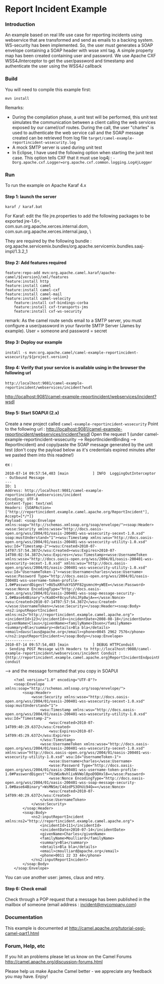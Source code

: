 # Report Incident Example

### Introduction

An example based on real life use case for reporting incidents using webservice
that are transformed and send as emails to a backing system. WS-security has been
implemented. So, the user must generates a SOAP envelope containing a SOAP header
with wsse xml tag. A simple property map has been created containing user and password.
We use Apache CXF WSS4JInterceptor to get the user/password and timestamp and authenticate
the user using the WSS4J callback

### Build

You will need to compile this example first:

	mvn install

Remarks:
- During the compilation phase, a unit test will be performed, this unit test simulates the
  communication between a client calling the web services exposed by our camel/cxf routes. During the call,
  the user "charles" is used to authenticate the web service call and the SOAP message created can be
  retrieved from log file `target/camel-example-reportincident-wssecurity.log`
- A mock SMTP server is used during unit test
- In Eclipse, I have used the following option when starting the junit test case. This option tells
  CXF that it must use log4j : `-Dorg.apache.cxf.Logger=org.apache.cxf.common.logging.Log4jLogger`

### Run

To run the example on Apache Karaf 4.x

#### Step 1: launch the server

	karaf / karaf.bat

  For Karaf: edit the file jre.properties to add the following packages to be exported
  jre-1.6=, \
 com.sun.org.apache.xerces.internal.dom, \
 com.sun.org.apache.xerces.internal.jaxp, \

 They are required by the following bundle : org.apache.servicemix.bundles/org.apache.servicemix.bundles.saaj-impl/1.3.2_1

#### Step 2: Add features required

	feature:repo-add mvn:org.apache.camel.karaf/apache-camel/${version}/xml/features
	feature:install http
	feature:install camel
	feature:install camel-cxf
	feature:install camel-mail
	feature:install camel-velocity
        feature:install cxf-bindings-corba
        feature:install cxf-transports-jms
        feature:install cxf-ws-security

  remark: As the camel route sends email to a SMTP server, you must configure a user/password in your favorite
          SMTP Server (James by example). User = someone and password = secret

#### Step 3: Deploy our example

	install -s mvn:org.apache.camel/camel-example-reportincident-wssecurity/${project.version}

#### Step 4: Verify that your service is available using in the browser the following url

	http://localhost:9081/camel-example-reportincident/webservices/incident?wsdl

<http://localhost:9081/camel-example-reportincident/webservices/incident?wsdl>

#### Step 5: Start SOAPUI (2.x)
  Create a new project called `camel-example-reportincident-wssecurity`
  Point to the following url : <http://localhost:9081/camel-example-reportincident/webservices/incident?wsdl>
  Open the request 1 (under camel-example-reportincident-wssecurity --> ReportIncidentBinding --> ReportIncident) and copy/paste the SOAP
  message generated by the unit test (don't copy the payload below as it's credentials expired minutes after we pasted them into this readme!)

  ex :

	2010-07-14 09:57:54,403 [main           ] INFO  LoggingOutInterceptor          - Outbound Message
	---
	ID: 1
	Address: http://localhost:9081/camel-example-reportincident/webservices/incident
	Encoding: UTF-8
	Content-Type: text/xml
	Headers: {SOAPAction=["http://reportincident.example.camel.apache.org/ReportIncident"], Accept=[*/*]}
	Payload: <soap:Envelope xmlns:soap="http://schemas.xmlsoap.org/soap/envelope/"><soap:Header><wsse:Security xmlns:wsse="http://docs.oasis-open.org/wss/2004/01/oasis-200401-wss-wssecurity-secext-1.0.xsd" soap:mustUnderstand="1"><wsu:Timestamp xmlns:wsu="http://docs.oasis-open.org/wss/2004/01/oasis-200401-wss-wssecurity-utility-1.0.xsd" wsu:Id="Timestamp-2"><wsu:Created>2010-07-14T07:57:54.387Z</wsu:Created><wsu:Expires>2010-07-14T08:02:54.387Z</wsu:Expires></wsu:Timestamp><wsse:UsernameToken xmlns:wsse="http://docs.oasis-open.org/wss/2004/01/oasis-200401-wss-wssecurity-secext-1.0.xsd" xmlns:wsu="http://docs.oasis-open.org/wss/2004/01/oasis-200401-wss-wssecurity-utility-1.0.xsd" wsu:Id="UsernameToken-1"><wsse:Username>charles</wsse:Username><wsse:Password Type="http://docs.oasis-open.org/wss/2004/01/oasis-200401-wss-username-token-profile-1.0#PasswordDigest">0U5uXRYukYG5PF82gsmncH+yWEE=</wsse:Password><wsse:Nonce EncodingType="http://docs.oasis-open.org/wss/2004/01/oasis-200401-wss-soap-message-security-1.0#Base64Binary">/Ka8O+F8cyufohiJFp8wjA==</wsse:Nonce><wsu:Created>2010-07-14T07:57:54.387Z</wsu:Created></wsse:UsernameToken></wsse:Security></soap:Header><soap:Body><ns2:inputReportIncident xmlns:ns2="http://reportincident.example.camel.apache.org"><incidentId>123</incidentId><incidentDate>2008-08-18</incidentDate><givenName>Claus</givenName><familyName>Ibsen</familyName><summary>Bla</summary><details>Bla bla</details><email>davsclaus@apache.org</email><phone>0045 2962 7576</phone></ns2:inputReportIncident></soap:Body></soap:Envelope>
	--------------
	2010-07-14 09:57:54,403 [main           ] DEBUG HTTPConduit                    - Sending POST Message with Headers to http://localhost:9080/camel-example-reportincident/webservices/incident Conduit :{http://reportincident.example.camel.apache.org}ReportIncidentEndpointPort.http-conduit

  --> and the message formatted that you copy in SOAPUI

		<?xml version="1.0" encoding="UTF-8"?>
		<soap:Envelope xmlns:soap="http://schemas.xmlsoap.org/soap/envelope/">
			<soap:Header>
				<wsse:Security xmlns:wsse="http://docs.oasis-open.org/wss/2004/01/oasis-200401-wss-wssecurity-secext-1.0.xsd" soap:mustUnderstand="1">
					<wsu:Timestamp xmlns:wsu="http://docs.oasis-open.org/wss/2004/01/oasis-200401-wss-wssecurity-utility-1.0.xsd" wsu:Id="Timestamp-2">
						<wsu:Created>2010-07-14T09:40:29.637Z</wsu:Created>
						<wsu:Expires>2010-07-14T09:45:29.637Z</wsu:Expires>
					</wsu:Timestamp>
					<wsse:UsernameToken xmlns:wsse="http://docs.oasis-open.org/wss/2004/01/oasis-200401-wss-wssecurity-secext-1.0.xsd" xmlns:wsu="http://docs.oasis-open.org/wss/2004/01/oasis-200401-wss-wssecurity-utility-1.0.xsd" wsu:Id="UsernameToken-1">
						<wsse:Username>charles</wsse:Username>
						<wsse:Password Type="http://docs.oasis-open.org/wss/2004/01/oasis-200401-wss-username-token-profile-1.0#PasswordDigest">TVzWGxNvhlixNVWol8poD9DHxl8=</wsse:Password>
						<wsse:Nonce EncodingType="http://docs.oasis-open.org/wss/2004/01/oasis-200401-wss-soap-message-security-1.0#Base64Binary">WsMNSm/C4dzdPS3OhUi94Q==</wsse:Nonce>
						<wsu:Created>2010-07-14T09:40:29.637Z</wsu:Created>
					</wsse:UsernameToken>
				</wsse:Security>
			</soap:Header>
			<soap:Body>
				<ns2:inputReportIncident xmlns:ns2="http://reportincident.example.camel.apache.org">
					<incidentId>111</incidentId>
					<incidentDate>2010-07-14</incidentDate>
					<givenName>Charles</givenName>
					<familyName>Moulliard</familyName>
					<summary>Bla</summary>
					<details>Bla bla</details>
					<email>cmoulliard@apache.org</email>
					<phone>0011 22 33 44</phone>
				</ns2:inputReportIncident>
			</soap:Body>
		</soap:Envelope>


 You can use another user: james, claus and retry.

#### Step 6: Check email
 Check through a POP request that a message has been published in the mailbox of someone (email address : incident@mycompany.com)

### Documentation

This example is documented at
  <http://camel.apache.org/tutorial-osgi-camel-part1.html>

### Forum, Help, etc

If you hit an problems please let us know on the Camel Forums
	<http://camel.apache.org/discussion-forums.html>

Please help us make Apache Camel better - we appreciate any feedback you may
have.  Enjoy!
